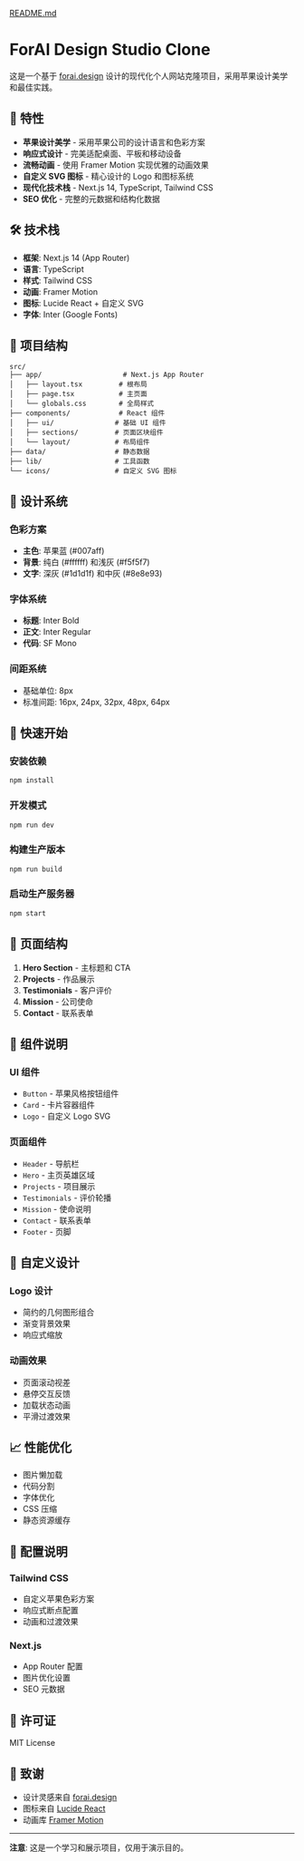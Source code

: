 [README.md](https://github.com/user-attachments/files/21615192/README.md)
# ForAI Design Studio Clone

这是一个基于 [forai.design](https://forai.design) 设计的现代化个人网站克隆项目，采用苹果设计美学和最佳实践。

## 🚀 特性

- **苹果设计美学** - 采用苹果公司的设计语言和色彩方案
- **响应式设计** - 完美适配桌面、平板和移动设备
- **流畅动画** - 使用 Framer Motion 实现优雅的动画效果
- **自定义 SVG 图标** - 精心设计的 Logo 和图标系统
- **现代化技术栈** - Next.js 14, TypeScript, Tailwind CSS
- **SEO 优化** - 完整的元数据和结构化数据

## 🛠️ 技术栈

- **框架**: Next.js 14 (App Router)
- **语言**: TypeScript
- **样式**: Tailwind CSS
- **动画**: Framer Motion
- **图标**: Lucide React + 自定义 SVG
- **字体**: Inter (Google Fonts)

## 📁 项目结构

```
src/
├── app/                    # Next.js App Router
│   ├── layout.tsx         # 根布局
│   ├── page.tsx           # 主页面
│   └── globals.css        # 全局样式
├── components/            # React 组件
│   ├── ui/               # 基础 UI 组件
│   ├── sections/         # 页面区块组件
│   └── layout/           # 布局组件
├── data/                 # 静态数据
├── lib/                  # 工具函数
└── icons/                # 自定义 SVG 图标
```

## 🎨 设计系统

### 色彩方案
- **主色**: 苹果蓝 (#007aff)
- **背景**: 纯白 (#ffffff) 和浅灰 (#f5f5f7)
- **文字**: 深灰 (#1d1d1f) 和中灰 (#8e8e93)

### 字体系统
- **标题**: Inter Bold
- **正文**: Inter Regular
- **代码**: SF Mono

### 间距系统
- 基础单位: 8px
- 标准间距: 16px, 24px, 32px, 48px, 64px

## 🚀 快速开始

### 安装依赖
```bash
npm install
```

### 开发模式
```bash
npm run dev
```

### 构建生产版本
```bash
npm run build
```

### 启动生产服务器
```bash
npm start
```

## 📱 页面结构

1. **Hero Section** - 主标题和 CTA
2. **Projects** - 作品展示
3. **Testimonials** - 客户评价
4. **Mission** - 公司使命
5. **Contact** - 联系表单

## 🎯 组件说明

### UI 组件
- `Button` - 苹果风格按钮组件
- `Card` - 卡片容器组件
- `Logo` - 自定义 Logo SVG

### 页面组件
- `Header` - 导航栏
- `Hero` - 主页英雄区域
- `Projects` - 项目展示
- `Testimonials` - 评价轮播
- `Mission` - 使命说明
- `Contact` - 联系表单
- `Footer` - 页脚

## 🎨 自定义设计

### Logo 设计
- 简约的几何图形组合
- 渐变背景效果
- 响应式缩放

### 动画效果
- 页面滚动视差
- 悬停交互反馈
- 加载状态动画
- 平滑过渡效果

## 📈 性能优化

- 图片懒加载
- 代码分割
- 字体优化
- CSS 压缩
- 静态资源缓存

## 🔧 配置说明

### Tailwind CSS
- 自定义苹果色彩方案
- 响应式断点配置
- 动画和过渡效果

### Next.js
- App Router 配置
- 图片优化设置
- SEO 元数据

## 📄 许可证

MIT License

## 🙏 致谢

- 设计灵感来自 [forai.design](https://forai.design)
- 图标来自 [Lucide React](https://lucide.dev)
- 动画库 [Framer Motion](https://www.framer.com/motion/)

---

**注意**: 这是一个学习和展示项目，仅用于演示目的。 
